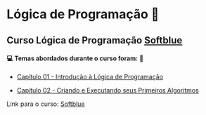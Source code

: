 # Lógica de Programação :pencil:

## Curso Lógica de Programação [Softblue](https://www.softblue.com.br/)

#### :computer: Temas abordados durante o curso foram: :rocket:

- [Capítulo 01 - Introdução à Lógica de Programação](https://github.com/romulovieira777/Logica_de_programacao_Softblue/tree/main/Cap%C3%ADtulo%2001%20-%20Introdu%C3%A7%C3%A3o%20%C3%A0%20L%C3%B3gica%20de%20Programa%C3%A7%C3%A3o)

- [Capítulo 02 - Criando e Executando seus Primeiros Algoritmos](https://github.com/romulovieira777/Logica_de_programacao_Softblue/tree/main/Cap%C3%ADtulo%2002%20-%20Criando%20e%20Executando%20seus%20Primeiros%20Algoritmos)

Link para o curso: [Softblue](https://www.softblue.com.br/)

